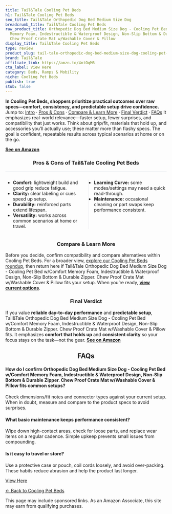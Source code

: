 ```yaml
---
title: Tail&Tale Cooling Pet Beds
h1: Tail&Tale Cooling Pet Beds
seo_title: Tail&Tale Orthopedic Dog Bed Medium Size Dog
breadcrumb_title: Tail&Tale Cooling Pet Beds
raw_product_title: Orthopedic Dog Bed Medium Size Dog - Cooling Pet Bed w/Comfort
  Memory Foam, Indestructible & Waterproof Design, Non-Slip Bottom & Durable Zipper.
  Chew Proof Crate Mat w/Washable Cover & Pillow
display_title: Tail&Tale Cooling Pet Beds
type: review
product_slug: tail-tale-orthopedic-dog-bed-medium-size-dog-cooling-pet-bed-w-comfort-25a7a9cb
brand: Tail&Tale
affiliate_link: https://amzn.to/4ntOqM6
cta_label: View Here
category: Beds, Ramps & Mobility
niche: Cooling Pet Beds
publish: true
stub: false
---
```


<div id="intro" class="full-width"><p><strong>In Cooling Pet Beds, shoppers prioritize practical outcomes over raw specs&mdash;comfort, consistency, and predictable setup drive confidence.</strong> Jump to: <a href="#intro">Intro</a> · <a href="#pros-cons">Pros &amp; Cons</a> · <a href="#compare-more">Compare &amp; Learn More</a> · <a href="#verdict">Final Verdict</a> · <a href="#faqs">FAQs</a> It emphasizes real-world relevance&mdash;faster setup, fewer surprises, and compatibility that just works. Think about grip/fit, materials that hold up, and accessories you’ll actually use; these matter more than flashy specs. The goal is confident, repeatable results across typical scenarios at home or on the go.</p><p><a href="https://amzn.to/4ntOqM6" rel="nofollow sponsored noopener" target="_blank"><strong>See on Amazon</strong></a></p></div>
<h3 id="pros-cons" style="text-align:center;">Pros &amp; Cons of Tail&Tale Cooling Pet Beds</h3>
<div class="pc-grid" style="display:grid;grid-template-columns:1fr 1fr;gap:16px;border-top:1px solid #e5e7eb;padding-top:12px;">
  <ul>
    <li><strong>Comfort:</strong> lightweight build and good grip reduce fatigue.</li>
    <li><strong>Clarity:</strong> clear labeling or cues speed up setup.</li>
    <li><strong>Durability:</strong> reinforced parts extend lifespan.</li>
    <li><strong>Versatility:</strong> works across common scenarios at home or travel.</li>
  </ul>
  <ul style="border-left:1px solid #e5e7eb;padding-left:16px;">
    <li><strong>Learning Curve:</strong> some modes/settings may need a quick read-through.</li>
    <li><strong>Maintenance:</strong> occasional cleaning or part swaps keep performance consistent.</li>
  </ul>
</div>


<h3 id="compare-more" style="text-align:center;">Compare &amp; Learn More</h3>
<p>Before you decide, confirm compatibility and compare alternatives within Cooling Pet Beds. For a broader view, <a href="#">explore our Cooling Pet Beds roundup</a>, then return here if Tail&Tale Orthopedic Dog Bed Medium Size Dog - Cooling Pet Bed w/Comfort Memory Foam, Indestructible & Waterproof Design, Non-Slip Bottom & Durable Zipper. Chew Proof Crate Mat w/Washable Cover & Pillow fits your setup. When you’re ready, <a href="https://amzn.to/4ntOqM6" rel="nofollow sponsored noopener" target="_blank"><strong>view current options</strong></a>.</p>

<h3 id="verdict" style="text-align:center;">Final Verdict</h3>
<p>If you value <strong>reliable day-to-day performance</strong> and <strong>predictable setup</strong>, Tail&Tale Orthopedic Dog Bed Medium Size Dog - Cooling Pet Bed w/Comfort Memory Foam, Indestructible & Waterproof Design, Non-Slip Bottom & Durable Zipper. Chew Proof Crate Mat w/Washable Cover & Pillow fits. It emphasizes <strong>comfort that holds up</strong> and <strong>consistent clarity</strong> so your focus stays on the task&mdash;not the gear. <a href="https://amzn.to/4ntOqM6" rel="nofollow sponsored noopener" target="_blank"><strong>See on Amazon</strong></a></p>

<h2 id="faqs" style="text-align:center;">FAQs</h2>
<h4><strong>How do I confirm Orthopedic Dog Bed Medium Size Dog - Cooling Pet Bed w/Comfort Memory Foam, Indestructible & Waterproof Design, Non-Slip Bottom & Durable Zipper. Chew Proof Crate Mat w/Washable Cover & Pillow fits common setups?</strong></h4>
<p>Check dimensions/fit notes and connector types against your current setup. When in doubt, measure and compare to the product specs to avoid surprises.</p>
<h4><strong>What basic maintenance keeps performance consistent?</strong></h4>
<p>Wipe down high-contact areas, check for loose parts, and replace wear items on a regular cadence. Simple upkeep prevents small issues from compounding.</p>
<h4><strong>Is it easy to travel or store?</strong></h4>
<p>Use a protective case or pouch, coil cords loosely, and avoid over-packing. These habits reduce abrasion and help the product last longer.</p>

<p><a class="btn" href="https://amzn.to/4ntOqM6" target="_blank" rel="nofollow sponsored noopener">View Here</a></p>
<p><a href="/roundups/beds-ramps-mobility/cooling-pet-beds/">← Back to Cooling Pet Beds</a></p>
<aside class="disclosure">This page may include sponsored links. As an Amazon Associate, this site may earn from qualifying purchases.</aside>
